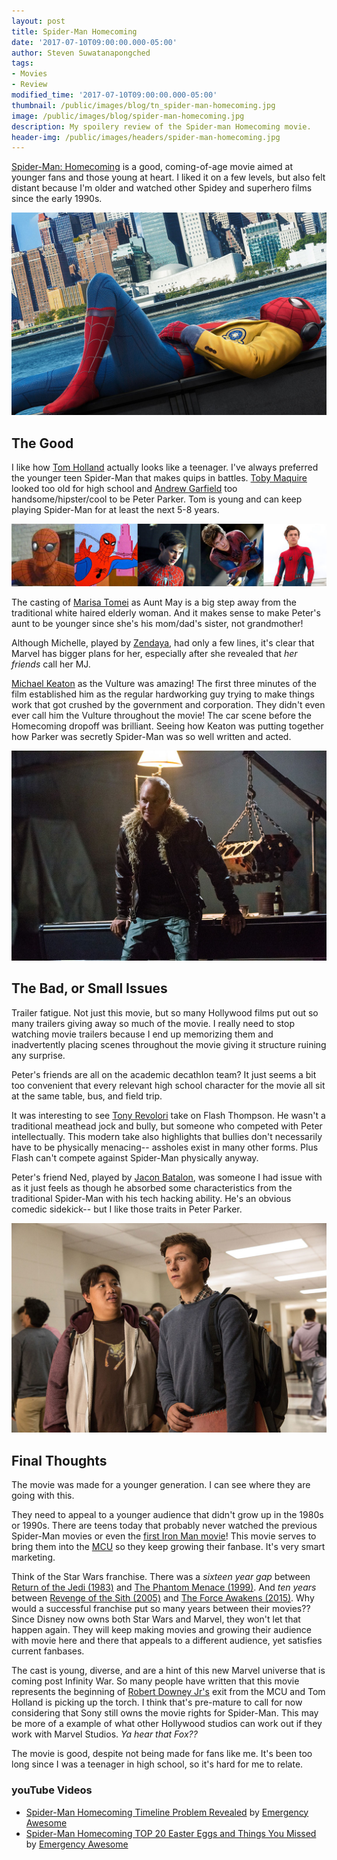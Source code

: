 ```yaml
---
layout: post
title: Spider-Man Homecoming
date: '2017-07-10T09:00:00.000-05:00'
author: Steven Suwatanapongched
tags:
- Movies
- Review
modified_time: '2017-07-10T09:00:00.000-05:00'
thumbnail: /public/images/blog/tn_spider-man-homecoming.jpg
image: /public/images/blog/spider-man-homecoming.jpg
description: My spoilery review of the Spider-man Homecoming movie.
header-img: /public/images/headers/spider-man-homecoming.jpg
---
```


[Spider-Man: Homecoming](http://www.imdb.com/title/tt2250912/) is a good, coming-of-age movie aimed at younger fans and those young at heart. I liked it on a few levels, but also felt distant because I'm older and watched other Spidey and superhero films since the early 1990s.

![Spider-Man: Homecoming](/public/images/blog/spider-man-homecoming.jpg)

## The Good

I like how [Tom Holland](https://en.wikipedia.org/wiki/Tom_Holland_(actor)) actually looks like a teenager. I've always preferred the younger teen Spider-Man that makes quips in battles. [Toby Maquire](http://www.imdb.com/name/nm0001497/) looked too old for high school and [Andrew Garfield](http://www.imdb.com/name/nm1940449/) too handsome/hipster/cool to be Peter Parker. Tom is young and can keep playing Spider-Man for at least the next 5-8 years.

![Spider-Man History](/public/images/blog/spider-man-character-history.jpg)

The casting of [Marisa Tomei](http://www.imdb.com/name/nm0000673/) as Aunt May is a big step away from the traditional white haired elderly woman. And it makes sense to make Peter's aunt to be younger since she's his mom/dad's sister, not grandmother!

Although Michelle, played by [Zendaya](http://www.imdb.com/name/nm3918035/), had only a few lines, it's clear that Marvel has bigger plans for her, especially after she revealed that *her friends* call her MJ.

[Michael Keaton](http://www.imdb.com/name/nm0000474/) as the Vulture was amazing! The first three minutes of the film established him as the regular hardworking guy trying to make things work that got crushed by the government and corporation. They didn't even ever call him the Vulture throughout the movie! The car scene before the Homecoming dropoff was brilliant. Seeing how Keaton was putting together how Parker was secretly Spider-Man was so well written and acted.

![Michael Keaton as the Vulture](/public/images/blog/spider-man-michael-keaton-vulture.jpg)

## The Bad, or Small Issues

Trailer fatigue. Not just this movie, but so many Hollywood films put out so many trailers giving away so much of the movie. I really need to stop watching movie trailers because I end up memorizing them and inadvertently placing scenes throughout the movie giving it structure ruining any surprise.

Peter's friends are all on the academic decathlon team? It just seems a bit too convenient that every relevant high school character for the movie all sit at the same table, bus, and field trip.

It was interesting to see [Tony Revolori](http://www.imdb.com/name/nm1727825/) take on Flash Thompson. He wasn't a traditional meathead jock and bully, but someone who competed with Peter intellectually. This modern take also highlights that bullies don't necessarily have to be physically menacing-- assholes exist in many other forms. Plus Flash can't compete against Spider-Man physically anyway.

Peter's friend Ned, played by [Jacon Batalon](http://www.imdb.com/name/nm8188622/), was someone I had issue with as it just feels as though he absorbed some characteristics from the traditional Spider-Man with his tech hacking ability. He's an obvious comedic sidekick-- but I like those traits in Peter Parker.

![Spider-Man and Ned](/public/images/blog/spider-man-homecoming-ned.jpg)

## Final Thoughts

The movie was made for a younger generation. I can see where they are going with this.

They need to appeal to a younger audience that didn't grow up in the 1980s or 1990s. There are teens today that probably never watched the previous Spider-Man movies or even the [first Iron Man movie](http://www.imdb.com/title/tt0371746/)! This movie serves to bring them into the [MCU](https://en.wikipedia.org/wiki/Marvel_Cinematic_Universe) so they keep growing their fanbase. It's very smart marketing.

Think of the Star Wars franchise. There was a *sixteen year gap* between [Return of the Jedi (1983)](http://www.imdb.com/title/tt0086190/) and [The Phantom Menace (1999)](http://www.imdb.com/title/tt0120915/). And *ten years* between [Revenge of the Sith (2005)](http://www.imdb.com/title/tt0121766/) and [The Force Awakens (2015)](http://www.imdb.com/title/tt2488496/). Why would a successful franchise put so many years between their movies?? Since Disney now owns both Star Wars and Marvel, they won't let that happen again. They will keep making movies and growing their audience with movie here and there that appeals to a different audience, yet satisfies current fanbases.

The cast is young, diverse, and are a hint of this new Marvel universe that is coming post Infinity War. So many people have written that this movie represents the beginning of [Robert Downey Jr's](http://www.imdb.com/name/nm0000375/) exit from the MCU and Tom Holland is picking up the torch. I think that's pre-mature to call for now considering that Sony still owns the movie rights for Spider-Man. This may be more of a example of what other Hollywood studios can work out if they work with Marvel Studios. *Ya hear that Fox??*

The movie is good, despite not being made for fans like me. It's been too long since I was a teenager in high school, so it's hard for me to relate.

### youTube Videos

* [Spider-Man Homecoming Timeline Problem Revealed](https://www.youtube.com/watch?v=562Hjb5af1A) by [Emergency Awesome](https://www.youtube.com/user/emergencyawesome)
* [Spider-Man Homecoming TOP 20 Easter Eggs and Things You Missed](https://www.youtube.com/watch?v=zIfxPwtlLT8) by [Emergency Awesome](https://www.youtube.com/user/emergencyawesome)
